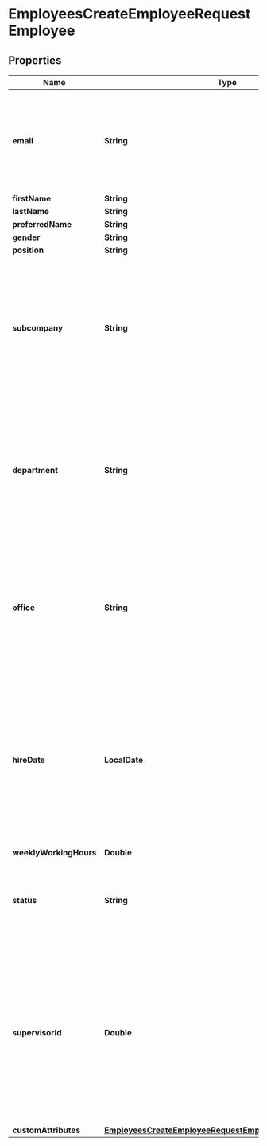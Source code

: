 

# EmployeesCreateEmployeeRequestEmployee


## Properties

| Name | Type | Description | Notes |
|------------ | ------------- | ------------- | -------------|
|**email** | **String** | The e-mail field is required for the employee creation. Updating of this field is not currently supported. |  |
|**firstName** | **String** |  |  |
|**lastName** | **String** |  |  |
|**preferredName** | **String** |  |  [optional] |
|**gender** | **String** |  |  [optional] |
|**position** | **String** |  |  [optional] |
|**subcompany** | **String** | The subcompany employee belongs to. Should be predefined in Personio. Otherwise will be ignored with showing meta error in the response. |  [optional] |
|**department** | **String** | The department employee belongs to. Should be predefined in Personio. Otherwise will be ignored with showing meta error in the response. |  [optional] |
|**office** | **String** | The office employee belongs to. Should be predefined in Personio. Otherwise will be ignored with showing meta error in the response. |  [optional] |
|**hireDate** | **LocalDate** | Employee hire date. Format: \&quot;yyyy-mm-dd\&quot;. If &#x60;status&#x60; is not provided, it will be set to &#x60;active&#x60; if the hire date is in the past, or to &#x60;onboarding&#x60; if it&#39;s in the future. |  [optional] |
|**weeklyWorkingHours** | **Double** |  |  [optional] |
|**status** | **String** | Status of the employee. Overrides the status determined based on the value of &#x60;hire_date&#x60;. |  [optional] |
|**supervisorId** | **Double** | Employee ID of the Supervisor to be assigned. It needs to belong to a current existing employee, otherwise an error will be returned. If not present, no supervisor will be assigned. |  [optional] |
|**customAttributes** | [**EmployeesCreateEmployeeRequestEmployeeCustomAttributes**](EmployeesCreateEmployeeRequestEmployeeCustomAttributes.md) |  |  [optional] |



